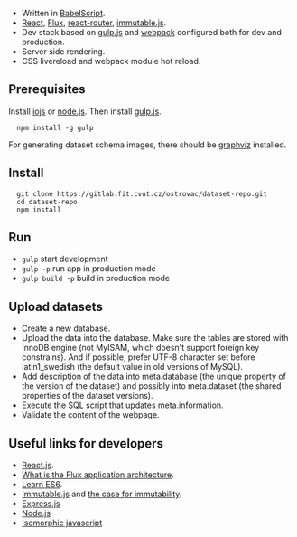 - Written in [BabelScript](https://babeljs.io/).
- [React](http://facebook.github.io/react/), [Flux](https://facebook.github.io/flux/), [react-router](https://github.com/rackt/react-router), [immutable.js](http://facebook.github.io/immutable-js/).
- Dev stack based on [gulp.js](http://gulpjs.com/) and [webpack](http://webpack.github.io/) configured both for dev and production.
- Server side rendering.
- CSS livereload and webpack module hot reload.

## Prerequisites

Install [iojs](https://iojs.org/) or [node.js](http://nodejs.org).
Then install [gulp.js](http://gulpjs.com/).
```shell
  npm install -g gulp
```

For generating dataset schema images, there should be [graphviz](http://www.graphviz.org/) installed.

## Install

```shell
  git clone https://gitlab.fit.cvut.cz/ostrovac/dataset-repo.git
  cd dataset-repo
  npm install
```

## Run

- `gulp` start development
- `gulp -p` run app in production mode
- `gulp build -p` build in production mode

## Upload datasets
- Create a new database.
- Upload the data into the database. Make sure the tables are stored with InnoDB engine (not MyISAM, which doesn't support foreign key constrains). And if possible, prefer UTF-8 character set before latin1_swedish (the default value in old versions of MySQL).
- Add description of the data into meta.database (the unique property of the version of the dataset) and possibly into meta.dataset (the shared properties of the dataset versions).
- Execute the SQL script that updates meta.information.
- Validate the content of the webpage.

## Useful links for developers
- [React.js](http://facebook.github.io/react/). 
- [What is the Flux application architecture](https://medium.com/brigade-engineering/what-is-the-flux-application-architecture-b57ebca85b9e). 
- [Learn ES6](https://babeljs.io/docs/learn-es6/). 
- [Immutable.js](http://facebook.github.io/immutable-js/) and [the case for immutability](https://github.com/facebook/immutable-js/#the-case-for-immutability). 
- [Express.js](http://expressjs.com/) 
- [Node.js](http://nodejs.org/api/) 
- [Isomorphic javascript](http://isomorphic.net/javascript)